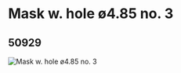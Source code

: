 # Mask w. hole ø4.85 no. 3
## 50929
![Mask w. hole ø4.85 no. 3](https://lc-www-live-s.legocdn.com/media/bricks/5/2/4255153.jpg)